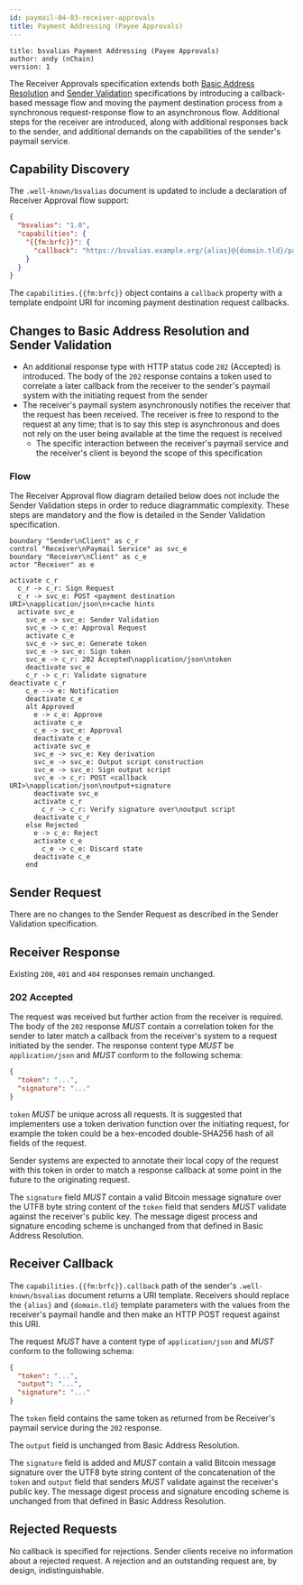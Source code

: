 ```yaml
---
id: paymail-04-03-receiver-approvals
title: Payment Addressing (Payee Approvals)
---
```


```
title: bsvalias Payment Addressing (Payee Approvals)
author: andy (nChain)
version: 1
```

The Receiver Approvals specification extends both [Basic Address Resolution](./paymail-04-01-basic-address-resolution.md) and [Sender Validation](./paymail-04-02-sender-validation.md) specifications by introducing a callback-based message flow and moving the payment destination process from a synchronous request-response flow to an asynchronous flow. Additional steps for the receiver are introduced, along with additional responses back to the sender, and additional demands on the capabilities of the sender's paymail service.

## Capability Discovery

The `.well-known/bsvalias` document is updated to include a declaration of Receiver Approval flow support:

```json
{
  "bsvalias": "1.0",
  "capabilities": {
    "{{fm:brfc}}": {
      "callback": "https://bsvalias.example.org/{alias}@{domain.tld}/payment-destination-response"
    }
  }
}
```

The `capabilities.{{fm:brfc}}` object contains a `callback` property with a template endpoint URI for incoming payment destination request callbacks.

## Changes to Basic Address Resolution and Sender Validation

* An additional response type with HTTP status code `202` (Accepted) is introduced. The body of the `202` response contains a token used to correlate a later callback from the receiver to the sender's paymail system with the initiating request from the sender
* The receiver's paymail system asynchronously notifies the receiver that the request has been received. The receiver is free to respond to the request at any time; that is to say this step is asynchronous and does not rely on the user being available at the time the request is received
  * The specific interaction between the receiver's paymail service and the receiver's client is beyond the scope of this specification


### Flow

The Receiver Approval flow diagram detailed below does not include the Sender Validation steps in order to reduce diagrammatic complexity. These steps are mandatory and the flow is detailed in the Sender Validation specification.

```plantuml
boundary "Sender\nClient" as c_r
control "Receiver\nPaymail Service" as svc_e
boundary "Receiver\nClient" as c_e
actor "Receiver" as e

activate c_r
  c_r -> c_r: Sign Request
  c_r -> svc_e: POST <payment destination URI>\napplication/json\n+cache hints
  activate svc_e
    svc_e -> svc_e: Sender Validation
    svc_e -> c_e: Approval Request
    activate c_e
    svc_e -> svc_e: Generate token
    svc_e -> svc_e: Sign token
    svc_e -> c_r: 202 Accepted\napplication/json\ntoken
    deactivate svc_e
    c_r -> c_r: Validate signature
deactivate c_r
    c_e --> e: Notification
    deactivate c_e
    alt Approved
      e -> c_e: Approve
      activate c_e
      c_e -> svc_e: Approval
      deactivate c_e
      activate svc_e
      svc_e -> svc_e: Key derivation
      svc_e -> svc_e: Output script construction
      svc_e -> svc_e: Sign output script
      svc_e -> c_r: POST <callback URI>\napplication/json\noutput+signature
      deactivate svc_e
      activate c_r
        c_r -> c_r: Verify signature over\noutput script
      deactivate c_r
    else Rejected
      e -> c_e: Reject
      activate c_e
        c_e -> c_e: Discard state
      deactivate c_e
    end
```

## Sender Request

There are no changes to the Sender Request as described in the Sender Validation specification.

## Receiver Response

Existing `200`, `401` and `404` responses remain unchanged.

### 202 Accepted

The request was received but further action from the receiver is required. The body of the `202` response _MUST_ contain a correlation token for the sender to later match a callback from the receiver's system to a request initiated by the sender. The response content type _MUST_ be `application/json` and _MUST_ conform to the following schema:

```json
{
  "token": "...",
  "signature": "..."
}
```

`token` _MUST_ be unique across all requests. It is suggested that implementers use a token derivation function over the initiating request, for example the token could be a hex-encoded double-SHA256 hash of all fields of the request.

Sender systems are expected to annotate their local copy of the request with this token in order to match a response callback at some point in the future to the originating request.

The `signature` field _MUST_ contain a valid Bitcoin message signature over the UTF8 byte string content of the `token` field that senders _MUST_ validate against the receiver's public key. The message digest process and signature encoding scheme is unchanged from that defined in Basic Address Resolution.

## Receiver Callback

The `capabilities.{{fm:brfc}}.callback` path of the sender's `.well-known/bsvalias` document returns a URI template. Receivers should replace the `{alias}` and `{domain.tld}` template parameters with the values from the receiver's paymail handle and then make an HTTP POST request against this URI.

The request _MUST_ have a content type of `application/json` and _MUST_ conform to the following schema:

```json
{
  "token": "...",
  "output": "...",
  "signature": "..."
}
```

The `token` field contains the same token as returned from be Receiver's paymail service during the `202` response.

The `output` field is unchanged from Basic Address Resolution.

The `signature` field is added and _MUST_ contain a valid Bitcoin message signature over the UTF8 byte string content of the concatenation of the `token` and `output` field that senders _MUST_ validate against the receiver's public key. The message digest process and signature encoding scheme is unchanged from that defined in Basic Address Resolution.

## Rejected Requests

No callback is specified for rejections. Sender clients receive no information about a rejected request. A rejection and an outstanding request are, by design, indistinguishable.
